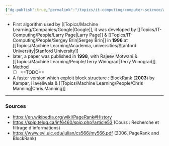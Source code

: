 ```yaml
---
{"dg-publish":true,"permalink":"/topics/it-computing/computer-science/algorithms/page-rank/"}
---
```


- First algorithm used by [[Topics/Machine Learning/Companies/Google|Google]], it was developed by [[Topics/IT-Computing/People/Larry Page|Larry Page]] & [[Topics/IT-Computing/People/Sergey Brin|Sergey Brin]] in **1996** at [[Topics/Machine Learning/Academia, universities/Stanford University|Stanford University]]
- later, a paper was published in **1998**, with Rajeev Motwani & [[Topics/Machine Learning/People/Terry Winograd|Terry Winograd]]
- Method
	- [ ] ==TODO==
- A faster version which exploit block structure : BlockRank (**2003**) by Kampar, Haveliwala & [[Topics/Machine Learning/People/Chris Manning|Chris Manning]]


---
### Sources
- https://en.wikipedia.org/wiki/PageRank#History
- https://spip.teluq.ca/inf6460/spip.php?article53 (Cours : Recherche et filtrage d'informations)
- https://www.evl.uic.edu/julian/cs566/my566.pdf (2006, PageRank and BlockRank)

